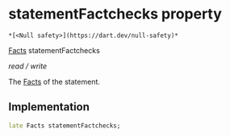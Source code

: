 


# statementFactchecks property




    *[<Null safety>](https://dart.dev/null-safety)*


[Facts](../../models_fact/Facts-class.md) statementFactchecks
  
_read / write_



<p>The <a href="../../models_fact/Facts-class.md">Facts</a> of the statement.</p>



## Implementation

```dart
late Facts statementFactchecks;


```







